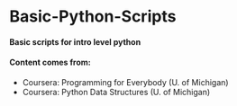 # Basic-Python-Scripts

#### Basic scripts for intro level python

#### Content comes from: 

- Coursera: Programming for Everybody (U. of Michigan)
- Coursera: Python Data Structures    (U. of Michigan)
